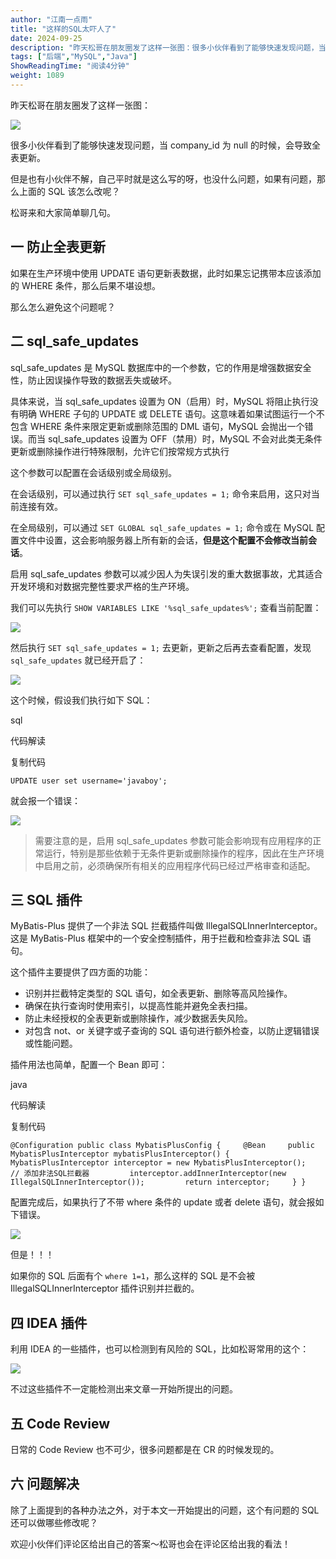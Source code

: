 ```yaml
---
author: "江南一点雨"
title: "这样的SQL太吓人了"
date: 2024-09-25
description: "昨天松哥在朋友圈发了这样一张图：很多小伙伴看到了能够快速发现问题，当company_id为null的时候，会导致全表更新。但是也有小伙伴不解，自己平时就是这么写的呀，也没什么问题，如果有问"
tags: ["后端","MySQL","Java"]
ShowReadingTime: "阅读4分钟"
weight: 1089
---
```

昨天松哥在朋友圈发了这样一张图：

![](https://p9-xtjj-sign.byteimg.com/tos-cn-i-73owjymdk6/4ac28b139a7441ed8fba8525a19ac443~tplv-73owjymdk6-jj-mark-v1:0:0:0:0:5o6Y6YeR5oqA5pyv56S-5Yy6IEAg5rGf5Y2X5LiA54K56Zuo:q75.awebp?rk3s=f64ab15b&x-expires=1727832330&x-signature=RGIa6AXFDTkgoOVHrsTfjqUdC4c%3D)

很多小伙伴看到了能够快速发现问题，当 company\_id 为 null 的时候，会导致全表更新。

但是也有小伙伴不解，自己平时就是这么写的呀，也没什么问题，如果有问题，那么上面的 SQL 该怎么改呢？

松哥来和大家简单聊几句。

一 防止全表更新
--------

如果在生产环境中使用 UPDATE 语句更新表数据，此时如果忘记携带本应该添加的 WHERE 条件，那么后果不堪设想。

那么怎么避免这个问题呢？

二 sql\_safe\_updates
--------------------

sql\_safe\_updates 是 MySQL 数据库中的一个参数，它的作用是增强数据安全性，防止因误操作导致的数据丢失或破坏。

具体来说，当 sql\_safe\_updates 设置为 ON（启用）时，MySQL 将阻止执行没有明确 WHERE 子句的 UPDATE 或 DELETE 语句。这意味着如果试图运行一个不包含 WHERE 条件来限定更新或删除范围的 DML 语句，MySQL 会抛出一个错误。而当 sql\_safe\_updates 设置为 OFF（禁用）时，MySQL 不会对此类无条件更新或删除操作进行特殊限制，允许它们按常规方式执行

这个参数可以配置在会话级别或全局级别。

在会话级别，可以通过执行 `SET sql_safe_updates = 1;` 命令来启用，这只对当前连接有效。

在全局级别，可以通过 `SET GLOBAL sql_safe_updates = 1;` 命令或在 MySQL 配置文件中设置，这会影响服务器上所有新的会话，**但是这个配置不会修改当前会话**。

启用 sql\_safe\_updates 参数可以减少因人为失误引发的重大数据事故，尤其适合开发环境和对数据完整性要求严格的生产环境。

我们可以先执行 `SHOW VARIABLES LIKE '%sql_safe_updates%';` 查看当前配置：

![](https://p9-xtjj-sign.byteimg.com/tos-cn-i-73owjymdk6/b58a30e2c5664cd295d86db6fc62b730~tplv-73owjymdk6-jj-mark-v1:0:0:0:0:5o6Y6YeR5oqA5pyv56S-5Yy6IEAg5rGf5Y2X5LiA54K56Zuo:q75.awebp?rk3s=f64ab15b&x-expires=1727832330&x-signature=cd1lPy1sYRx5RROLHwfl5oWOYC4%3D)

然后执行 `SET sql_safe_updates = 1;` 去更新，更新之后再去查看配置，发现 `sql_safe_updates` 就已经开启了：

![](https://p9-xtjj-sign.byteimg.com/tos-cn-i-73owjymdk6/63c4e00c1391463d8d002168f051ca07~tplv-73owjymdk6-jj-mark-v1:0:0:0:0:5o6Y6YeR5oqA5pyv56S-5Yy6IEAg5rGf5Y2X5LiA54K56Zuo:q75.awebp?rk3s=f64ab15b&x-expires=1727832330&x-signature=PXPCOHKmifZaRYFDpVKCbM4CN30%3D)

这个时候，假设我们执行如下 SQL：

sql

 代码解读

复制代码

`UPDATE user set username='javaboy';`

就会报一个错误：

![](https://p9-xtjj-sign.byteimg.com/tos-cn-i-73owjymdk6/c807724c0572459b8a330f4634282288~tplv-73owjymdk6-jj-mark-v1:0:0:0:0:5o6Y6YeR5oqA5pyv56S-5Yy6IEAg5rGf5Y2X5LiA54K56Zuo:q75.awebp?rk3s=f64ab15b&x-expires=1727832330&x-signature=waB9v8jnSQG6HfeiPlFIDYbDUpw%3D)

> 需要注意的是，启用 sql\_safe\_updates 参数可能会影响现有应用程序的正常运行，特别是那些依赖于无条件更新或删除操作的程序，因此在生产环境中启用之前，必须确保所有相关的应用程序代码已经过严格审查和适配。

三 SQL 插件
--------

MyBatis-Plus 提供了一个非法 SQL 拦截插件叫做 IllegalSQLInnerInterceptor。这是 MyBatis-Plus 框架中的一个安全控制插件，用于拦截和检查非法 SQL 语句。

这个插件主要提供了四方面的功能：

*   识别并拦截特定类型的 SQL 语句，如全表更新、删除等高风险操作。
*   确保在执行查询时使用索引，以提高性能并避免全表扫描。
*   防止未经授权的全表更新或删除操作，减少数据丢失风险。
*   对包含 not、or 关键字或子查询的 SQL 语句进行额外检查，以防止逻辑错误或性能问题。

插件用法也简单，配置一个 Bean 即可：

java

 代码解读

复制代码

`@Configuration public class MybatisPlusConfig {     @Bean     public MybatisPlusInterceptor mybatisPlusInterceptor() {         MybatisPlusInterceptor interceptor = new MybatisPlusInterceptor();         // 添加非法SQL拦截器         interceptor.addInnerInterceptor(new IllegalSQLInnerInterceptor());         return interceptor;     } }`

配置完成后，如果执行了不带 where 条件的 update 或者 delete 语句，就会报如下错误。

![](https://p9-xtjj-sign.byteimg.com/tos-cn-i-73owjymdk6/8d477abff55b4007b5413fd8fd601e41~tplv-73owjymdk6-jj-mark-v1:0:0:0:0:5o6Y6YeR5oqA5pyv56S-5Yy6IEAg5rGf5Y2X5LiA54K56Zuo:q75.awebp?rk3s=f64ab15b&x-expires=1727832330&x-signature=53IT4zn%2BxCrGrm%2Fm5wJpMscWVBI%3D)

但是！！！

如果你的 SQL 后面有个 `where 1=1`，那么这样的 SQL 是不会被 IllegalSQLInnerInterceptor 插件识别并拦截的。

四 IDEA 插件
---------

利用 IDEA 的一些插件，也可以检测到有风险的 SQL，比如松哥常用的这个：

![](https://p9-xtjj-sign.byteimg.com/tos-cn-i-73owjymdk6/b159be4a4850406c988910ba389bd056~tplv-73owjymdk6-jj-mark-v1:0:0:0:0:5o6Y6YeR5oqA5pyv56S-5Yy6IEAg5rGf5Y2X5LiA54K56Zuo:q75.awebp?rk3s=f64ab15b&x-expires=1727832330&x-signature=lq42uVwanSomHTrxX1Jdy%2Bqy21s%3D)

不过这些插件不一定能检测出来文章一开始所提出的问题。

五 Code Review
-------------

日常的 Code Review 也不可少，很多问题都是在 CR 的时候发现的。

六 问题解决
------

除了上面提到的各种办法之外，对于本文一开始提出的问题，这个有问题的 SQL 还可以做哪些修改呢？

欢迎小伙伴们评论区给出自己的答案～松哥也会在评论区给出我的看法！
